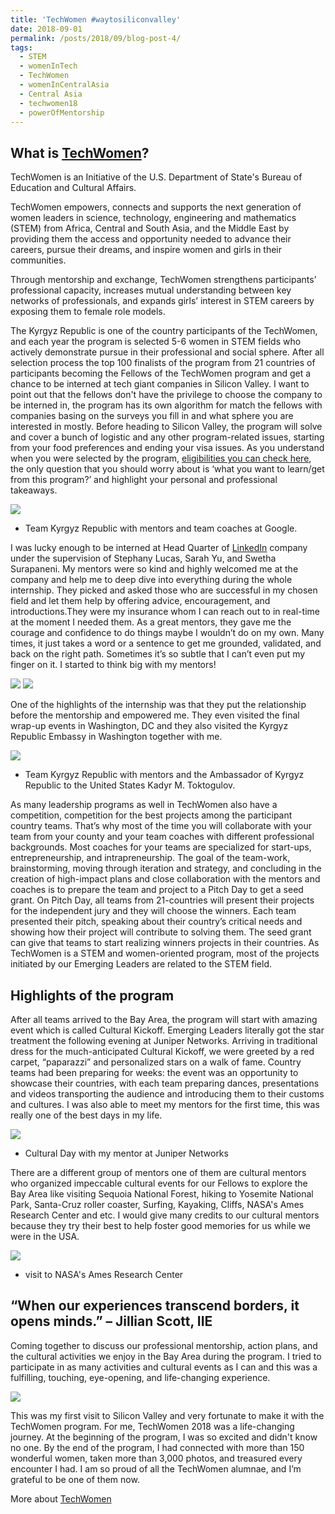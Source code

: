 ```yaml
---
title: 'TechWomen #waytosiliconvalley'
date: 2018-09-01
permalink: /posts/2018/09/blog-post-4/
tags:
  - STEM
  - womenInTech
  - TechWomen
  - womenInCentralAsia
  - Central Asia
  - techwomen18
  - powerOfMentorship
---
```


What is [TechWomen](https://www.techwomen.org/)?
------

TechWomen is an Initiative of the U.S. Department of State's Bureau of Education and Cultural Affairs.

TechWomen empowers, connects and supports the next generation of women leaders in science, technology, engineering and mathematics (STEM) from Africa, Central and South Asia, and the Middle East by providing them the access and opportunity needed to advance their careers, pursue their dreams, and inspire women and girls in their communities.

Through mentorship and exchange, TechWomen strengthens participants’ professional capacity, increases mutual understanding between key networks of professionals, and expands girls’ interest in STEM careers by exposing them to female role models.

The Kyrgyz Republic is one of the country participants of the TechWomen, and each year the program is selected 5-6 women in STEM fields who actively demonstrate pursue in their professional and social sphere. After all selection process the top 100 finalists of the program from 21 countries of participants becoming the Fellows of the TechWomen program and get a chance to be interned at tech giant companies in Silicon Valley. I want to point out that the fellows don't have the privilege to choose the company to be interned in, the program has its own algorithm for match the fellows with companies basing on the surveys you fill in and what sphere you are interested in mostly. Before heading to Silicon Valley, the program will solve and cover a bunch of logistic and any other program-related issues, starting from your food preferences and ending your visa issues. 
As you understand when you were selected by the program, [eligibilities you can check here](https://www.techwomen.org/participants/eligibility-and-application), the only question that you should worry about is ‘what you want to learn/get from this program?’ and highlight your personal and professional takeaways.

![](/files/TechWomen1.png)
* Team Kyrgyz Republic with mentors and team coaches at Google.

I was lucky enough to be interned at Head Quarter of [LinkedIn](https://www.linkedin.com/feed/) company under the supervision of Stephany Lucas, Sarah Yu, and Swetha Surapaneni. My mentors were so kind and highly welcomed me at the company and help me to deep dive into everything during the whole internship. They picked and asked those who are successful in my chosen field and let them help by offering advice, encouragement, and introductions.They were my insurance whom I can reach out to in real-time at the moment I needed them. As a great mentors, they gave me the courage and confidence to do things maybe I wouldn’t do on my own. Many times, it just takes a word or a sentence to get me grounded, validated, and back on the right path. Sometimes it’s so subtle that I can’t even put my finger on it. I started to think big with my mentors! 

![](/files/TechWomen5.png)
![](/files/TechWomen9.png)

One of the highlights of the internship was that they put the relationship before the mentorship and empowered me. They even visited the final wrap-up events in Washington, DC and they also visited the Kyrgyz Republic Embassy in Washington together with me.

![](/files/TechWomen2.png)
* Team Kyrgyz Republic with mentors and the Ambassador of Kyrgyz Republic to the United States Kadyr M. Toktogulov.


As many leadership programs as well in TechWomen also have a competition, competition for the best projects among the participant country teams.  That’s why most of the time you will collaborate with your team from your county and your team coaches with different professional backgrounds. Most coaches for your teams are specialized for start-ups, entrepreneurship, and intrapreneurship. The goal of the team-work, brainstorming, moving through iteration and strategy, and concluding in the creation of high-impact plans and close collaboration with the mentors and coaches is to prepare the team and project to a Pitch Day to get a seed grant. On Pitch Day, all teams from 21-countries will present their projects for the independent jury and they will choose the winners. Each team presented their pitch, speaking about their country’s critical needs and showing how their project will contribute to solving them. The seed grant can give that teams to start realizing winners projects in their countries. As TechWomen is a STEM and women-oriented program, most of the projects initiated by our Emerging Leaders are related to the STEM field. 

Highlights of the program
------

After all teams arrived to the Bay Area, the program will start with amazing event which is called Cultural Kickoff. Emerging Leaders literally got the star treatment the following evening at Juniper Networks.  Arriving in traditional dress for the much-anticipated Cultural Kickoff, we were greeted by a red carpet, “paparazzi” and personalized stars on a walk of fame. Country teams had been preparing for weeks: the event was an opportunity to showcase their countries, with each team preparing dances, presentations and videos transporting the audience and introducing them to their customs and cultures. I was also able to meet my mentors for the first time, this was really one of the best days in my life. 

![](/files/TechWomen3.png)
 * Cultural Day with my mentor at Juniper Networks


There are a different group of mentors one of them are cultural mentors who organized impeccable cultural events for our Fellows to explore the Bay Area like visiting Sequoia National Forest, hiking to Yosemite National Park, Santa-Cruz roller coaster, Surfing, Kayaking, Cliffs, NASA's Ames Research Center and etc. I would give many credits to our cultural mentors because they try their best to help foster good memories for us while we were in the USA.

![](/files/TechWomen6.png)
* visit to NASA's Ames Research Center



“When our experiences transcend borders, it opens minds.” – Jillian Scott, IIE
------

Coming together to discuss our professional mentorship, action plans, and the cultural activities we enjoy in the Bay Area during the program. I tried to participate in as many activities and cultural events as I can and this was a fulfilling, touching, eye-opening, and life-changing experience.

![](/files/TechWomen4.png)

This was my first visit to Silicon Valley and very fortunate to make it with the TechWomen program. For me, TechWomen 2018 was a life-changing journey. At the beginning of the program, I was so excited and didn't know no one. By the end of the program, I had connected with more than 150 wonderful women, taken more than 3,000 photos, and treasured every encounter I had.  I am so proud of all the TechWomen alumnae, and I’m grateful to be one of them now.

More about [TechWomen](https://www.techwomen.org/)
